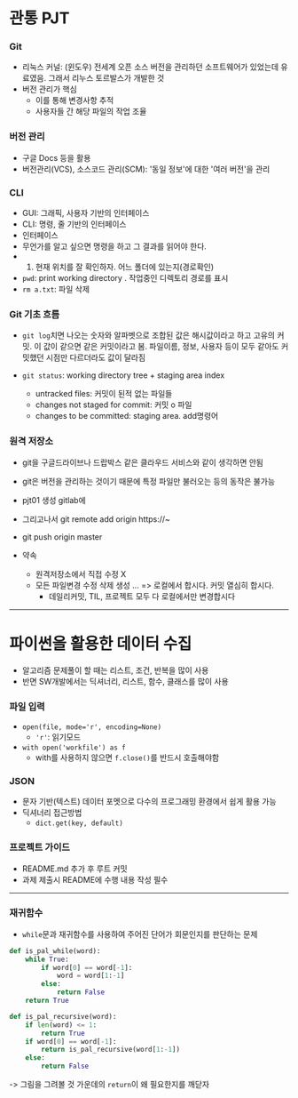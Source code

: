 # 관통 PJT

### Git

- 리눅스 커널: (윈도우) 전세계 오픈 소스 버전을 관리하던 소프트웨어가 있었는데 유료였음. 그래서 리누스 토르발스가 개발한 것
- 버전 관리가 핵심
  - 이를 통해 변경사항 추적
  - 사용자들 간 해당 파일의 작업 조율



### 버전 관리

- 구글 Docs 등을 활용
- 버전관리(VCS), 소스코드 관리(SCM): '동일 정보'에 대한 '여러 버전'을 관리



### CLI

- GUI: 그래픽, 사용자 기반의 인터페이스
- CLI: 명령, 줄 기반의 인터페이스
- 인터페이스
- 무언가를 알고 싶으면 명령을 하고 그 결과를 읽어야 한다.
- 1. 현재 위치를 잘 확인하자. 어느 폴더에 있는지(경로확인)
- `pwd`: print working directory . 작업중인 디렉토리 경로를 표시
- `rm a.txt`: 파일 삭제



### Git 기초 흐름

- `git log`치면 나오는 숫자와 알파벳으로 조합된 값은 해시값이라고 하고 고유의 커밋. 이 값이 같으면 같은 커밋이라고 봄. 파일이름, 정보, 사용자 등이 모두 같아도 커밋했던 시점만 다르더라도 값이 달라짐

- `git status`: working directory tree + staging area index
  - untracked files: 커밋이 된적 없는 파일들
  - changes not staged for commit: 커밋 o 파일
  - changes to be committed: staging area. add명령어



### 원격 저장소

- git을 구글드라이브나 드랍박스 같은 클라우드 서비스와 같이 생각하면 안됨
- git은 버전을 관리하는 것이기 때문에 특정 파일만 불러오는 등의 동작은 불가능



- pjt01 생성 gitlab에
- 그리고나서 git remote add origin https://~
- git push origin master



- 약속
  - 원격저장소에서 직접 수정 X
  - 모든 파일변경 수정 삭제 생성 ... => 로컬에서 합시다. 커밋 열심히 합시다.
    - 데일리커밋, TIL, 프로젝트 모두 다 로컬에서만 변경합시다



---

# 파이썬을 활용한 데이터 수집

- 알고리즘 문제풀이 할 때는 리스트, 조건, 반복을 많이 사용
- 반면 SW개발에서는 딕셔너리, 리스트, 함수, 클래스를 많이 사용



### 파일 입력

- `open(file, mode='r', encoding=None)`
  - `'r'`: 읽기모드
- `with open('workfile') as f`
  - with를 사용하지 않으면 `f.close()`를 반드시 호출해야함



### JSON

- 문자 기반(텍스트) 데이터 포멧으로 다수의 프로그래밍 환경에서 쉽게 활용 가능
- 딕셔너리 접근방법
  - `dict.get(key, default)`



### 프로젝트 가이드

- README.md 추가 후 루트 커밋
- 과제 제출시 README에 수행 내용 작성 필수



---

### 재귀함수

- `while`문과 재귀함수를 사용하여 주어진 단어가 회문인지를 판단하는 문제

```python
def is_pal_while(word):
    while True:
        if word[0] == word[-1]:
            word = word[1:-1]
        else:
            return False
    return True
```



```python
def is_pal_recursive(word):
    if len(word) <= 1:
        return True
    if word[0] == word[-1]:
        return is_pal_recursive(word[1:-1])
    else:
        return False
```

-> 그림을 그려볼 것 가운데의 `return`이 왜 필요한지를 깨닫자

